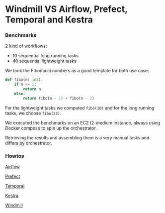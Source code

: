 Windmill VS Airflow, Prefect, Temporal and Kestra
=========================================

### Benchmarks

2 kind of workflows:
- 10 sequential long running tasks 
- 40 sequential lightweight tasks

We took the Fibonacci numbers as a good template for both use case:
```python
def fibo(n: int):
    if n <= 1:
        return n
    else:
        return fibo(n - 1) + fibo(n - 2)
```
For the lightweight tasks we computed `fibo(10)` and for the long running tasks, we choose `fibo(33)`.

We executed the benchmarks on an EC2 t2-medium instance, always using Docker compose to spin up the orchestrator.

Retrieving the results and assembling them is a very manual tasks and differs by orchestrator.

### Howtos

[Airflow](./airflow/README.md)

[Prefect](./prefect/README.md)

[Temporal](./temporal/README.md)

[Kestra](./kestra/README.md)

[Windmill](./windmill/README.md)
